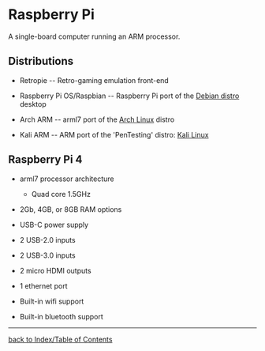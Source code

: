 # Raspberry Pi

A single-board computer running an ARM processor.


## Distributions

* Retropie -- Retro-gaming emulation front-end

* Raspberry Pi OS/Raspbian -- Raspberry Pi port of the [Debian distro](Debian.md) desktop

* Arch ARM  -- arml7 port of the [Arch Linux](Arch.md) distro

* Kali ARM -- ARM port of the 'PenTesting' distro: [Kali Linux](Kali.md)


## Raspberry Pi 4

* arml7 processor architecture

    - Quad core 1.5GHz 

* 2Gb, 4GB, or 8GB RAM options

* USB-C power supply

* 2 USB-2.0 inputs

* 2 USB-3.0 inputs

* 2 micro HDMI outputs

* 1 ethernet port

* Built-in wifi support

* Built-in bluetooth support


---
[back to Index/Table of Contents](index.md)
